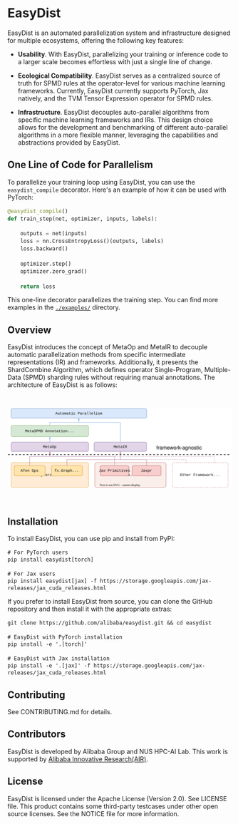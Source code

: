 # EasyDist

EasyDist is an automated parallelization system and infrastructure designed for multiple ecosystems, offering the following key features:

- **Usability**. With EasyDist, parallelizing your training or inference code to a larger scale becomes effortless with just a single line of change.

- **Ecological Compatibility**. EasyDist serves as a centralized source of truth for SPMD rules at the operator-level for various machine learning frameworks. Currently, EasyDist currently supports PyTorch, Jax natively, and the TVM Tensor Expression operator for SPMD rules.

- **Infrastructure**. EasyDist decouples auto-parallel algorithms from specific machine learning frameworks and IRs. This design choice allows for the development and benchmarking of different auto-parallel algorithms in a more flexible manner, leveraging the capabilities and abstractions provided by EasyDist.

## One Line of Code for Parallelism

To parallelize your training loop using EasyDist, you can use the `easydist_compile` decorator. Here's an example of how it can be used with PyTorch:

```python
@easydist_compile()
def train_step(net, optimizer, inputs, labels):

    outputs = net(inputs)
    loss = nn.CrossEntropyLoss()(outputs, labels)
    loss.backward()

    optimizer.step()
    optimizer.zero_grad()

    return loss
```

This one-line decorator parallelizes the training step. You can find more examples in the [`./examples/`](./examples/) directory.

## Overview

EasyDist introduces the concept of MetaOp and MetaIR to decouple automatic parallelization methods from specific intermediate representations (IR) and frameworks. Additionally, it presents the ShardCombine Algorithm, which defines operator Single-Program, Multiple-Data (SPMD) sharding rules without requiring manual annotations. The architecture of EasyDist is as follows:

<br><div id="top" align="center">
<img src="./assets/arch.svg" width="650">
</div><br>

## Installation

To install EasyDist, you can use pip and install from PyPI:

```shell
# For PyTorch users
pip install easydist[torch]

# For Jax users
pip install easydist[jax] -f https://storage.googleapis.com/jax-releases/jax_cuda_releases.html
```

If you prefer to install EasyDist from source, you can clone the GitHub repository and then install it with the appropriate extras:

```shell
git clone https://github.com/alibaba/easydist.git && cd easydist

# EasyDist with PyTorch installation
pip install -e '.[torch]'

# EasyDist with Jax installation
pip install -e '.[jax]' -f https://storage.googleapis.com/jax-releases/jax_cuda_releases.html
```

## Contributing

See CONTRIBUTING.md for details.

## Contributors

EasyDist is developed by Alibaba Group and NUS HPC-AI Lab. This work is supported by [Alibaba Innovative Research(AIR)](https://damo.alibaba.com/air/).

## License

EasyDist is licensed under the Apache License (Version 2.0). See LICENSE file.
This product contains some third-party testcases under other open source licenses. 
See the NOTICE file for more information.

